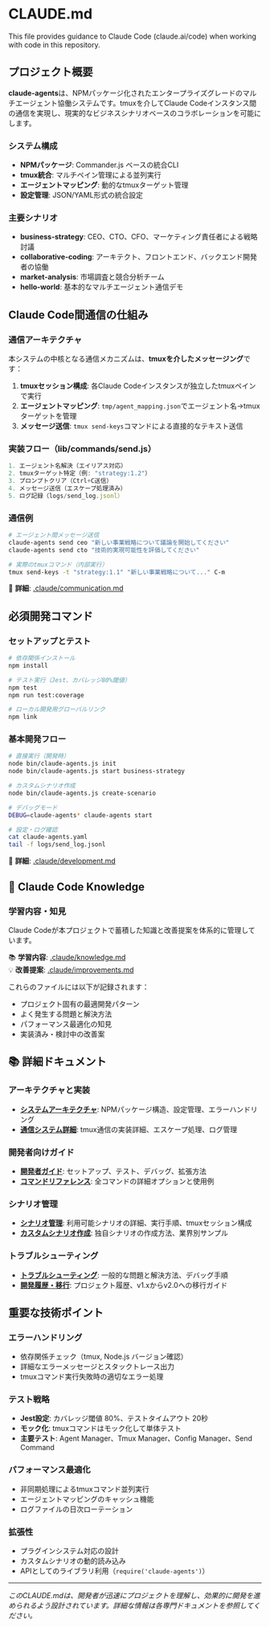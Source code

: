# CLAUDE.md

This file provides guidance to Claude Code (claude.ai/code) when working with code in this repository.

## プロジェクト概要

**claude-agents**は、NPMパッケージ化されたエンタープライズグレードのマルチエージェント協働システムです。tmuxを介してClaude Codeインスタンス間の通信を実現し、現実的なビジネスシナリオベースのコラボレーションを可能にします。

### システム構成
- **NPMパッケージ**: Commander.js ベースの統合CLI
- **tmux統合**: マルチペイン管理による並列実行
- **エージェントマッピング**: 動的なtmuxターゲット管理
- **設定管理**: JSON/YAML形式の統合設定

### 主要シナリオ
- **business-strategy**: CEO、CTO、CFO、マーケティング責任者による戦略討議
- **collaborative-coding**: アーキテクト、フロントエンド、バックエンド開発者の協働
- **market-analysis**: 市場調査と競合分析チーム
- **hello-world**: 基本的なマルチエージェント通信デモ

## Claude Code間通信の仕組み

### 通信アーキテクチャ
本システムの中核となる通信メカニズムは、**tmuxを介したメッセージング**です：

1. **tmuxセッション構成**: 各Claude Codeインスタンスが独立したtmuxペインで実行
2. **エージェントマッピング**: `tmp/agent_mapping.json`でエージェント名→tmuxターゲットを管理
3. **メッセージ送信**: `tmux send-keys`コマンドによる直接的なテキスト送信

### 実装フロー（lib/commands/send.js）
```javascript
1. エージェント名解決（エイリアス対応）
2. tmuxターゲット特定（例: "strategy:1.2"）
3. プロンプトクリア（Ctrl+C送信）
4. メッセージ送信（エスケープ処理済み）
5. ログ記録（logs/send_log.jsonl）
```

### 通信例
```bash
# エージェント間メッセージ送信
claude-agents send ceo "新しい事業戦略について議論を開始してください"
claude-agents send cto "技術的実現可能性を評価してください"

# 実際のtmuxコマンド（内部実行）
tmux send-keys -t "strategy:1.1" "新しい事業戦略について..." C-m
```

📖 **詳細**: [.claude/communication.md](.claude/communication.md)

## 必須開発コマンド

### セットアップとテスト
```bash
# 依存関係インストール
npm install

# テスト実行（Jest、カバレッジ80%閾値）
npm test
npm run test:coverage

# ローカル開発用グローバルリンク
npm link
```

### 基本開発フロー
```bash
# 直接実行（開発時）
node bin/claude-agents.js init
node bin/claude-agents.js start business-strategy

# カスタムシナリオ作成
node bin/claude-agents.js create-scenario

# デバッグモード
DEBUG=claude-agents* claude-agents start

# 設定・ログ確認
cat claude-agents.yaml
tail -f logs/send_log.jsonl
```

📖 **詳細**: [.claude/development.md](.claude/development.md)

## 🧠 Claude Code Knowledge

### 学習内容・知見
Claude Codeが本プロジェクトで蓄積した知識と改善提案を体系的に管理しています。

📚 **学習内容**: [.claude/knowledge.md](.claude/knowledge.md)  
💡 **改善提案**: [.claude/improvements.md](.claude/improvements.md)

これらのファイルには以下が記録されます：
- プロジェクト固有の最適開発パターン
- よく発生する問題と解決方法
- パフォーマンス最適化の知見
- 実装済み・検討中の改善案

## 📚 詳細ドキュメント

### アーキテクチャと実装
- **[システムアーキテクチャ](.claude/architecture.md)**: NPMパッケージ構造、設定管理、エラーハンドリング
- **[通信システム詳細](.claude/communication.md)**: tmux通信の実装詳細、エスケープ処理、ログ管理

### 開発者向けガイド
- **[開発者ガイド](.claude/development.md)**: セットアップ、テスト、デバッグ、拡張方法
- **[コマンドリファレンス](.claude/commands.md)**: 全コマンドの詳細オプションと使用例

### シナリオ管理
- **[シナリオ管理](.claude/scenarios.md)**: 利用可能シナリオの詳細、実行手順、tmuxセッション構成
- **[カスタムシナリオ作成](.claude/custom-scenarios.md)**: 独自シナリオの作成方法、業界別サンプル

### トラブルシューティング
- **[トラブルシューティング](.claude/troubleshooting.md)**: 一般的な問題と解決方法、デバッグ手順
- **[開発履歴・移行](.claude/migration.md)**: プロジェクト履歴、v1.xからv2.0への移行ガイド

## 重要な技術ポイント

### エラーハンドリング
- 依存関係チェック（tmux, Node.js バージョン確認）
- 詳細なエラーメッセージとスタックトレース出力
- tmuxコマンド実行失敗時の適切なエラー処理

### テスト戦略
- **Jest設定**: カバレッジ閾値 80%、テストタイムアウト 20秒
- **モック化**: tmuxコマンドはモック化して単体テスト
- **主要テスト**: Agent Manager、Tmux Manager、Config Manager、Send Command

### パフォーマンス最適化
- 非同期処理によるtmuxコマンド並列実行
- エージェントマッピングのキャッシュ機能
- ログファイルの日次ローテーション

### 拡張性
- プラグインシステム対応の設計
- カスタムシナリオの動的読み込み
- APIとしてのライブラリ利用（`require('claude-agents')`）

---

*このCLAUDE.mdは、開発者が迅速にプロジェクトを理解し、効果的に開発を進められるよう設計されています。詳細な情報は各専門ドキュメントを参照してください。*